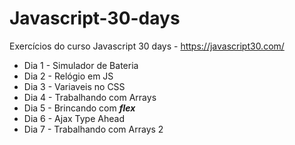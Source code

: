 # Javascript-30-days
Exercícios do curso Javascript 30 days - https://javascript30.com/

- Dia 1 - Simulador de Bateria
- Dia 2 - Relógio em JS
- Dia 3 - Variaveis no CSS
- Dia 4 - Trabalhando com Arrays
- Dia 5 - Brincando com ***flex***
- Dia 6 - Ajax Type Ahead
- Dia 7 - Trabalhando com Arrays 2
